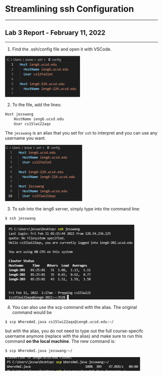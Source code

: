 # Streamlining ssh Configuration
---
## Lab 3 Report - February 11, 2022
---

1. Find the .ssh/config file and open it with VSCode.

![Image](sshConfigFileBefore.png)

2. To the file, add the lines:
```
Host jesswang
    HostName ieng6.ucsd.edu
    User cs15lwi22aqx
```
The `jesswang` is an alias that you set for `ssh` to interpret and you can use any username you want. 

![Image](sshConfigFileAfterAlias.png)

3. To ssh into the ieng6 server, simply type into the command line:
```
$ ssh jesswang
```

![Image](sshUsingAlias.png)

4. You can also use the scp command with the alias. The original command would be 
```
$ scp WhereAmI.java cs15lwi22aqx@ieng6.ucsd.edu:~/
```
but with the alias, you do not need to type out the full course-specifc username anymore (replace with the alias) and make sure to run this command **on the local machine**. The new command is:
```
$ scp WhereAmI.java jesswang:~/
```

![Image](scpCommandAlias.png)
